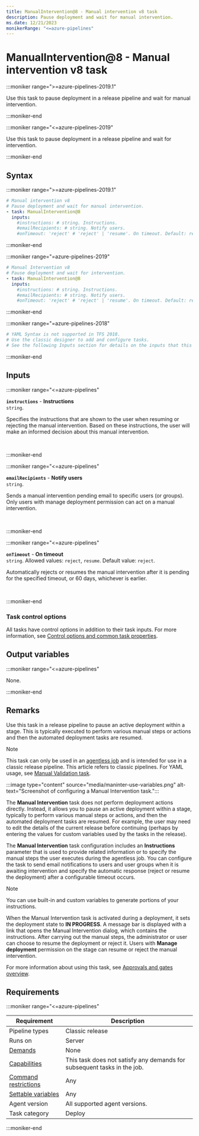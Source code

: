 ```yaml
---
title: ManualIntervention@8 - Manual intervention v8 task
description: Pause deployment and wait for manual intervention.
ms.date: 12/21/2023
monikerRange: "<=azure-pipelines"
---
```


# ManualIntervention@8 - Manual intervention v8 task

<!-- :::description::: -->
:::moniker range=">=azure-pipelines-2019.1"

<!-- :::editable-content name="description"::: -->
Use this task to pause deployment in a release pipeline and wait for manual intervention.
<!-- :::editable-content-end::: -->

:::moniker-end

:::moniker range="<=azure-pipelines-2019"

<!-- :::editable-content name="description"::: -->
Use this task to pause deployment in a release pipeline and wait for intervention.
<!-- :::editable-content-end::: -->

:::moniker-end
<!-- :::description-end::: -->

<!-- :::syntax::: -->
## Syntax

:::moniker range=">=azure-pipelines-2019.1"

```yaml
# Manual intervention v8
# Pause deployment and wait for manual intervention.
- task: ManualIntervention@8
  inputs:
    #instructions: # string. Instructions. 
    #emailRecipients: # string. Notify users. 
    #onTimeout: 'reject' # 'reject' | 'resume'. On timeout. Default: reject.
```

:::moniker-end

:::moniker range="=azure-pipelines-2019"

```yaml
# Manual Intervention v8
# Pause deployment and wait for intervention.
- task: ManualIntervention@8
  inputs:
    #instructions: # string. Instructions. 
    #emailRecipients: # string. Notify users. 
    #onTimeout: 'reject' # 'reject' | 'resume'. On timeout. Default: reject.
```

:::moniker-end

:::moniker range="=azure-pipelines-2018"

```yaml
# YAML Syntax is not supported in TFS 2018.
# Use the classic designer to add and configure tasks.
# See the following Inputs section for details on the inputs that this task supports.
```

:::moniker-end
<!-- :::syntax-end::: -->

<!-- :::inputs::: -->
## Inputs

<!-- :::item name="instructions"::: -->
:::moniker range="<=azure-pipelines"

**`instructions`** - **Instructions**<br>
`string`.<br>
<!-- :::editable-content name="helpMarkDown"::: -->
Specifies the instructions that are shown to the user when resuming or rejecting the manual intervention. Based on these instructions, the user will make an informed decision about this manual intervention.
<!-- :::editable-content-end::: -->
<br>

:::moniker-end
<!-- :::item-end::: -->
<!-- :::item name="emailRecipients"::: -->
:::moniker range="<=azure-pipelines"

**`emailRecipients`** - **Notify users**<br>
`string`.<br>
<!-- :::editable-content name="helpMarkDown"::: -->
Sends a manual intervention pending email to specific users (or groups). Only users with manage deployment permission can act on a manual intervention.
<!-- :::editable-content-end::: -->
<br>

:::moniker-end
<!-- :::item-end::: -->
<!-- :::item name="onTimeout"::: -->
:::moniker range="<=azure-pipelines"

**`onTimeout`** - **On timeout**<br>
`string`. Allowed values: `reject`, `resume`. Default value: `reject`.<br>
<!-- :::editable-content name="helpMarkDown"::: -->
Automatically rejects or resumes the manual intervention after it is pending for the specified timeout, or 60 days, whichever is earlier.
<!-- :::editable-content-end::: -->
<br>

:::moniker-end
<!-- :::item-end::: -->

### Task control options

All tasks have control options in addition to their task inputs. For more information, see [Control options and common task properties](/azure/devops/pipelines/yaml-schema/steps-task#common-task-properties).
<!-- :::inputs-end::: -->

<!-- :::outputVariables::: -->
## Output variables

:::moniker range="<=azure-pipelines"

None.

:::moniker-end
<!-- :::outputVariables-end::: -->

<!-- :::remarks::: -->
<!-- :::editable-content name="remarks"::: -->
## Remarks

Use this task in a release pipeline to pause an active deployment within a stage. This is typically executed to perform various manual steps or actions and then the automated deployment tasks are resumed.

> [!NOTE]
> This task can only be used in an [agentless job](/azure/devops/pipelines/process/phases#server-jobs) and is intended for use in a classic release pipeline. This article refers to classic pipelines. For YAML usage, see [Manual Validation task](manual-validation-v0.md).

:::image type="content" source="media/maninter-use-variables.png" alt-text="Screenshot of configuring a Manual Intervention task.":::

The **Manual Intervention** task does not perform deployment actions directly. Instead, it allows you to pause an active deployment within a stage, typically to perform various manual steps or actions, and then the automated deployment tasks are resumed. For example, the user may
need to edit the details of the current release before continuing (perhaps by entering the values for custom variables used by the tasks in the release).

The **Manual Intervention** task configuration includes an **Instructions** parameter that is used to provide related information or to specify the manual steps the user executes during the agentless job. You can configure the task to send email notifications to users and user groups when it is awaiting intervention and specify the automatic response (reject or resume the deployment) after a configurable timeout occurs.

> [!NOTE]
> You can use built-in and custom variables to generate portions of your instructions.

When the Manual Intervention task is activated during a deployment, it sets the deployment state to **IN PROGRESS**. A message bar is displayed with a link that opens the Manual Intervention dialog, which contains the instructions. After carrying out the manual steps, the administrator or user can choose to resume the deployment or reject it. Users with **Manage deployment** permission on the stage can resume or reject the manual intervention.

For more information about using this task, see [Approvals and gates overview](/azure/devops/pipelines/release/approvals/).
<!-- :::editable-content-end::: -->
<!-- :::remarks-end::: -->

<!-- :::examples::: -->
<!-- :::editable-content name="examples"::: -->
<!-- :::editable-content-end::: -->
<!-- :::examples-end::: -->

<!-- :::properties::: -->
## Requirements

:::moniker range="<=azure-pipelines"

| Requirement | Description |
|-------------|-------------|
| Pipeline types | Classic release |
| Runs on | Server |
| [Demands](/azure/devops/pipelines/process/demands) | None |
| [Capabilities](/azure/devops/pipelines/agents/agents#capabilities) | This task does not satisfy any demands for subsequent tasks in the job. |
| [Command restrictions](/azure/devops/pipelines/security/templates#agent-logging-command-restrictions) | Any |
| [Settable variables](/azure/devops/pipelines/security/templates#agent-logging-command-restrictions) | Any |
| Agent version | All supported agent versions. |
| Task category | Deploy |

:::moniker-end
<!-- :::properties-end::: -->

<!-- :::see-also::: -->
<!-- :::editable-content name="seeAlso"::: -->
<!-- :::editable-content-end::: -->
<!-- :::see-also-end::: -->
